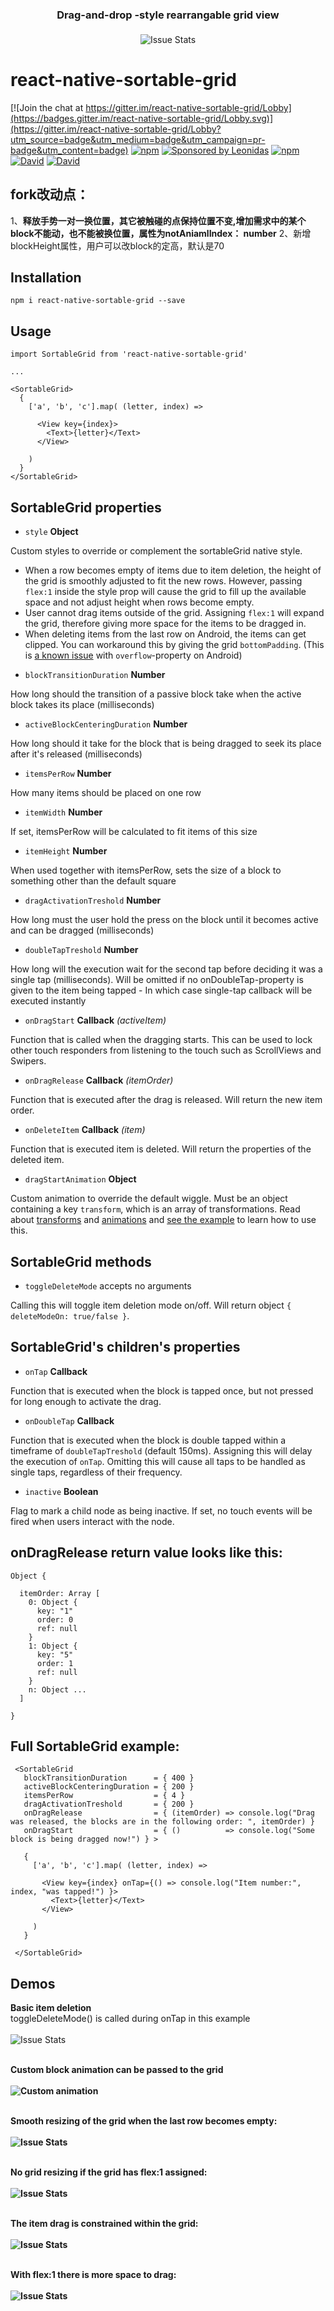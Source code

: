
<h3 align="center" style="margin-bottom: 21px;">
  Drag-and-drop -style rearrangable grid view
</h3>

<p align="center">
  <img alt="Issue Stats" src="http://i.giphy.com/gcB8YYVtL2BsA.gif">
</p>

# react-native-sortable-grid

[![Join the chat at https://gitter.im/react-native-sortable-grid/Lobby](https://badges.gitter.im/react-native-sortable-grid/Lobby.svg)](https://gitter.im/react-native-sortable-grid/Lobby?utm_source=badge&utm_medium=badge&utm_campaign=pr-badge&utm_content=badge)
[![npm](https://img.shields.io/npm/dm/react-native-sortable-grid.svg)]()
[![Sponsored by Leonidas](https://img.shields.io/badge/sponsored%20by-leonidas-389fc1.svg)](https://leonidasoy.fi/opensource)
[![npm](https://img.shields.io/npm/l/react-native-sortable-grid.svg)]()
[![David](https://img.shields.io/david/ollija/react-native-sortable-grid.svg)]()
[![David](https://img.shields.io/david/dev/ollija/react-native-sortable-grid.svg)]()

## fork改动点：
1、__释放手势一对一换位置，其它被触碰的点保持位置不变,增加需求中的某个block不能动，也不能被换位置，属性为notAniamlIndex： number__
2、新增blockHeight属性，用户可以改block的定高，默认是70

## Installation

``` npm i react-native-sortable-grid --save ```

## Usage

```
import SortableGrid from 'react-native-sortable-grid'

...

<SortableGrid>
  {
    ['a', 'b', 'c'].map( (letter, index) =>

      <View key={index}>
        <Text>{letter}</Text>
      </View>

    )
  }
</SortableGrid>

```

## SortableGrid properties

 -  ``` style ``` **Object**

  Custom styles to override or complement the sortableGrid native style.

  *  When a row becomes empty of items due to item deletion, the height of the grid is smoothly adjusted to fit the new rows. However, passing ```flex:1``` inside the style prop will cause the grid to fill up the available space and not adjust height when rows become empty.
  * User cannot drag items outside of the grid. Assigning ```flex:1``` will expand the grid, therefore giving more space for the items to be dragged in.
  * When deleting items from the last row on Android, the items can get clipped. You can workaround this by giving the grid ```bottomPadding```. (This is <a href="https://facebook.github.io/react-native/releases/0.26/docs/known-issues.html#the-overflow-style-property-defaults-to-hidden-and-cannot-be-changed-on-android">a known issue</a> with ```overflow```-property on Android)


 -  ``` blockTransitionDuration ``` **Number**

  How long should the transition of a passive block take when the active block takes its place (milliseconds)

 -  ``` activeBlockCenteringDuration ``` **Number**

  How long should it take for the block that is being dragged to seek its place after it's released  (milliseconds)

 -  ``` itemsPerRow ``` **Number**

  How many items should be placed on one row

 -  ``` itemWidth ``` **Number**

  If set, itemsPerRow will be calculated to fit items of this size

 -  ``` itemHeight ``` **Number**

  When used together with itemsPerRow, sets the size of a block to something other than the default square

 -  ``` dragActivationTreshold ``` **Number**

  How long must the user hold the press on the block until it becomes active and can be dragged (milliseconds)

 -  ``` doubleTapTreshold ``` **Number**

  How long will the execution wait for the second tap before deciding it was a single tap (milliseconds).
  Will be omitted if no onDoubleTap-property is given to the item being tapped - In which case single-tap callback will be executed instantly

 -  ``` onDragStart ``` **Callback** *(activeItem)*

  Function that is called when the dragging starts. This can be used to lock other touch responders from listening to the touch such as ScrollViews and Swipers.

 -  ``` onDragRelease ``` **Callback** *(itemOrder)*

  Function that is executed after the drag is released. Will return the new item order.

 -  ``` onDeleteItem ``` **Callback** *(item)*

  Function that is executed item is deleted. Will return the properties of the deleted item.

 -  ``` dragStartAnimation ``` **Object**

  Custom animation to override the default wiggle. Must be an object containing a key ```transform```, which is an array of transformations. Read about [transforms](https://facebook.github.io/react-native/docs/transforms.html) and [animations](https://facebook.github.io/react-native/docs/animated.html) and [see the example](example/customAnimationExample.js#L47) to learn how to use this.

## SortableGrid methods

 -  ``` toggleDeleteMode ``` accepts no arguments

  Calling this will toggle item deletion mode on/off. Will return object ```{ deleteModeOn: true/false }```.


## SortableGrid's children's properties

 -  ``` onTap ``` **Callback**

  Function that is executed when the block is tapped once, but not pressed for long enough to activate the drag.

 -  ``` onDoubleTap ``` **Callback**

  Function that is executed when the block is double tapped within a timeframe of ```doubleTapTreshold``` (default 150ms). Assigning this will delay the execution of ```onTap```. Omitting this will cause all taps to be handled as single taps, regardless of their frequency.

 - ``` inactive ``` **Boolean**

Flag to mark a child node as being inactive. If set, no touch events will be fired when users interact with the node.

## onDragRelease return value looks like this:

```
Object {

  itemOrder: Array [
    0: Object {
      key: "1"
      order: 0
      ref: null
    }
    1: Object {
      key: "5"
      order: 1
      ref: null
    }
    n: Object ...
  ]

}
```

## Full SortableGrid example:

```
 <SortableGrid
   blockTransitionDuration      = { 400 }
   activeBlockCenteringDuration = { 200 }
   itemsPerRow                  = { 4 }
   dragActivationTreshold       = { 200 }
   onDragRelease                = { (itemOrder) => console.log("Drag was released, the blocks are in the following order: ", itemOrder) }
   onDragStart                  = { ()          => console.log("Some block is being dragged now!") } >

   {
     ['a', 'b', 'c'].map( (letter, index) =>

       <View key={index} onTap={() => console.log("Item number:", index, "was tapped!") }>
         <Text>{letter}</Text>
       </View>

     )
   }

 </SortableGrid>

```

## Demos

<p align="center">

  <b>Basic item deletion</b><br>toggleDeleteMode() is called during onTap in this example<br><br>
  <img alt="Issue Stats" src="http://i.giphy.com/S4OC2Rt4JXEK4.gif">
  <br><br>
  
  <b>Custom block animation can be passed to the grid<br><br>
  <img alt="Custom animation" src="http://i.giphy.com/FPyiKkqWf1fLW.gif">
  <br><br>

  <b>Smooth resizing of the grid when the last row becomes empty:</b><br><br>
  <img alt="Issue Stats" src="http://i.giphy.com/PEU01yJh997qM.gif">
  <br><br>

  <b>No grid resizing if the grid has flex:1 assigned:</b><br><br>
  <img alt="Issue Stats" src="http://i.giphy.com/fxBIhIkzydDW0.gif">
  <br><br>

  <b>The item drag is constrained within the grid:</b><br><br>
  <img alt="Issue Stats" src="http://i.giphy.com/4YsV4fvEmb9Dy.gif">
  <br><br>

  <b>With flex:1 there is more space to drag:</b><br><br>
  <img alt="Issue Stats" src="http://i.giphy.com/lX4NyomLbnRvi.gif">

</p>
